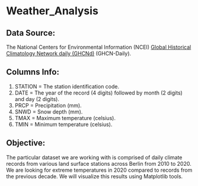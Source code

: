 # Weather_Analysis

## Data Source:
The National Centers for Environmental Information (NCEI) [Global Historical Climatology Network daily (GHCNd)](https://www.ncei.noaa.gov/products/land-based-station/global-historical-climatology-network-daily) (GHCN-Daily).

## Columns Info:
1. STATION = The station identification code.
2. DATE = The year of the record (4 digits) followed by month (2 digits) and day (2 digits).
3. PRCP = Precipitation (mm).
4. SNWD = Snow depth (mm).
5. TMAX = Maximum temperature (celsius).
6. TMIN = Minimum temperature (celsius).

## Objective:
The particular dataset we are working with is comprised of daily climate records from various land surface stations across Berlin from 2010 to 2020. We are looking for
extreme temperatures in 2020 compared to records from the previous decade. We will visualize this results using Matplotlib tools.

